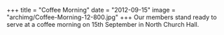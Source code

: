 +++
title = "Coffee Morning"
date = "2012-09-15"
image = "archimg/Coffee-Morning-12-800.jpg"
+++
Our members stand ready to serve at a coffee morning on 15th September in North Church Hall.